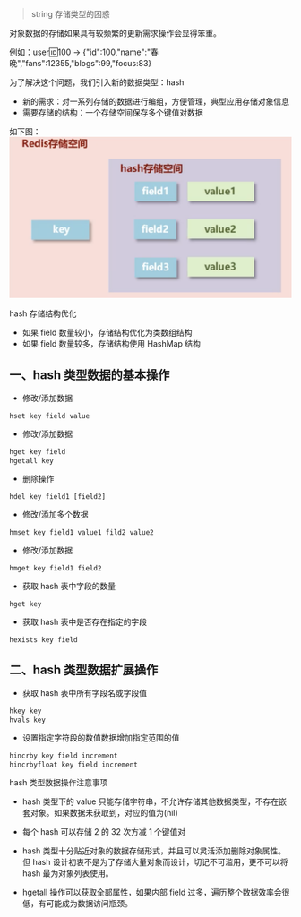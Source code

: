 > string 存储类型的困惑

对象数据的存储如果具有较频繁的更新需求操作会显得笨重。

例如：user:id:100 -> {"id":100,"name":"春晚","fans":12355,"blogs":99,"focus:83}

为了解决这个问题，我们引入新的数据类型：hash

- 新的需求：对一系列存储的数据进行编组，方便管理，典型应用存储对象信息
- 需要存储的结构：一个存储空间保存多个键值对数据

如下图：
![01](./img/02.png)

hash 存储结构优化

- 如果 field 数量较小，存储结构优化为类数组结构
- 如果 field 数量较多，存储结构使用 HashMap 结构

## 一、hash 类型数据的基本操作

- 修改/添加数据

```
hset key field value
```

- 修改/添加数据

```
hget key field
hgetall key
```

- 删除操作

```
hdel key field1 [field2]
```

- 修改/添加多个数据

```
hmset key field1 value1 fild2 value2
```

- 修改/添加数据

```
hmget key field1 field2
```

- 获取 hash 表中字段的数量

```
hget key
```

- 获取 hash 表中是否存在指定的字段

```
hexists key field
```

## 二、hash 类型数据扩展操作

- 获取 hash 表中所有字段名或字段值

```
hkey key
hvals key
```

- 设置指定字符段的数值数据增加指定范围的值

```
hincrby key field increment
hincrbyfloat key field increment
```

hash 类型数据操作注意事项

- hash 类型下的 value 只能存储字符串，不允许存储其他数据类型，不存在嵌套对象。如果数据未获取到，对应的值为(nil)

- 每个 hash 可以存储 2 的 32 次方减 1 个键值对

- hash 类型十分贴近对象的数据存储形式，并且可以灵活添加删除对象属性。但 hash 设计初衷不是为了存储大量对象而设计，切记不可滥用，更不可以将 hash 最为对象列表使用。

- hgetall 操作可以获取全部属性，如果内部 field 过多，遍历整个数据效率会很低，有可能成为数据访问瓶颈。
